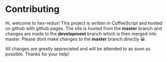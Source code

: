# Contributing
Hi, welcome to hex-redux! This project is written in CoffeeScript and hosted on github with github pages.
The site is hosted from the __master__ branch and changes are made to the __development__ branch which is then merged into master.
Please dont make changes to the __master__ branch directly :grinning:. 

All changes are greatly appreciated and will be attended to as soon as possible. Thanks for your help!
